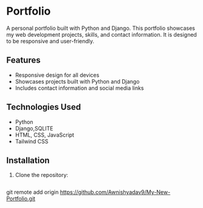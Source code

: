 # Portfolio

A personal portfolio built with Python and Django. This portfolio showcases my web development projects, skills, and contact information. It is designed to be responsive and user-friendly.

## Features
- Responsive design for all devices
- Showcases projects built with Python and Django
- Includes contact information and social media links

## Technologies Used
- Python
- Django,SQLITE
- HTML, CSS, JavaScript
- Tailwind CSS

## Installation

1. Clone the repository:
   ```bash
  git remote add origin https://github.com/Awnishyadav9/My-New-Portfolio.git
